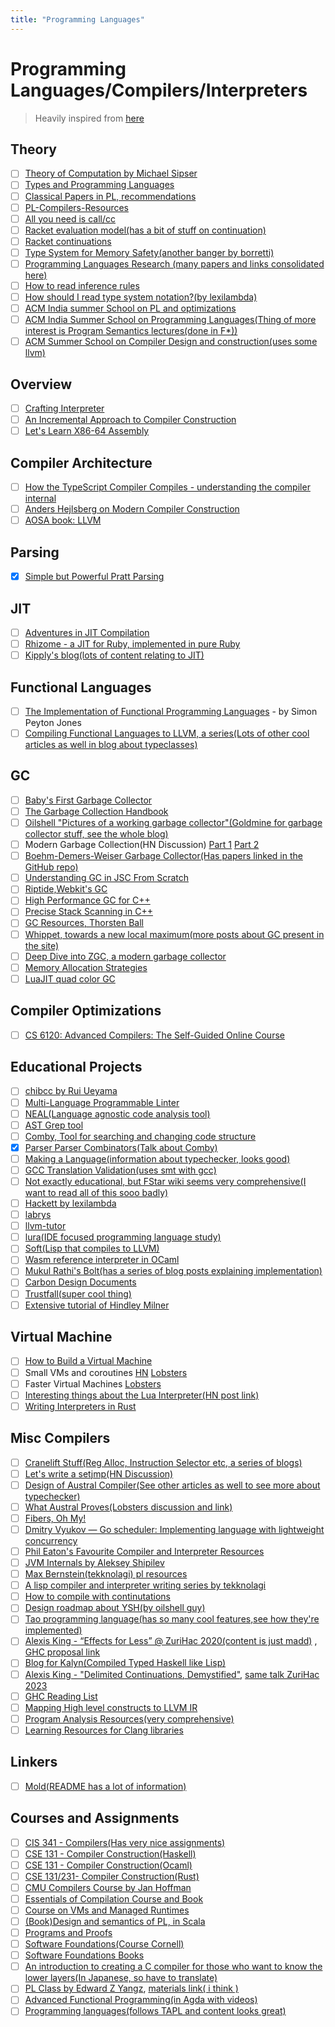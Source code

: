 ```yaml
---
title: "Programming Languages"
---
```


# Programming Languages/Compilers/Interpreters

> Heavily inspired from
> [here](https://github.com/LesleyLai/learning/blob/main/pl.md)

## Theory

- [ ] [Theory of Computation by Michael Sipser](https://ocw.mit.edu/courses/mathematics/18-404j-theory-of-computation-fall-2020/)
- [ ] [Types and Programming Languages](https://mitpress.mit.edu/books/types-and-programming-languages)
- [ ] [Classical Papers in PL, recommendations](https://www.pls-lab.org/en/Classic_Papers_in_PL)
- [ ] [PL-Compilers-Resources](https://github.com/shining1984/PL-Compiler-Resource)
- [ ] [All you need is call/cc](http://pvk.ca/Blog/2013/09/19/all-you-need-is-call-slash-cc/)
- [ ] [Racket evaluation model(has a bit of stuff on continuation)](https://docs.racket-lang.org/reference/eval-model.html)
- [ ] [Racket continuations](https://docs.racket-lang.org/reference/cont.html)
- [ ] [Type System for Memory Safety(another banger by borretti)](https://borretti.me/article/type-systems-memory-safety)
- [ ] [Programming Languages Research (many papers and links consolidated here)](https://github.com/imteekay/programming-language-research)
- [ ] [How to read inference rules](https://cohost.org/prophet/post/2248211-how-to-read-inferenc)
- [ ] [How should I read type system notation?(by lexilambda)](https://langdev.stackexchange.com/questions/2692/how-should-i-read-type-system-notation/2693#2693)
- [ ] [ACM India summer School on PL and optimizations](https://archive.nptel.ac.in/courses/128/106/128106018/)
- [ ] [ACM India Summer School on Programming Languages(Thing of more interest is Program Semantics lectures(done in F\*))](https://archive.nptel.ac.in/courses/128/106/128106013/)
- [ ] [ACM Summer School on Compiler Design and construction(uses some llvm)](https://nptel.ac.in/courses/128106009)

## Overview

- [ ] [Crafting Interpreter](http://www.craftinginterpreters.com/)
- [ ] [An Incremental Approach to Compiler Construction](http://scheme2006.cs.uchicago.edu/11-ghuloum.pdf)
- [ ] [Let's Learn X86-64 Assembly](https://gpfault.net/posts/asm-tut-3.txt.html?s=08)

## Compiler Architecture

- [ ] [How the TypeScript Compiler Compiles - understanding the compiler internal](https://www.cs.cornell.edu/courses/cs6120/2020fa/self-guided/)
- [ ] [Anders Hejlsberg on Modern Compiler Construction](https://youtu.be/wSdV1M7n4gQ)
- [ ] [AOSA book: LLVM](https://aosabook.org/en/llvm.html)

## Parsing

- [x] [Simple but Powerful Pratt Parsing](https://matklad.github.io/2020/04/13/simple-but-powerful-pratt-parsing.html)

## JIT

- [ ] [Adventures in JIT Compilation](https://eli.thegreenplace.net/2017/adventures-in-jit-compilation-part-1-an-interpreter/)
- [ ] [Rhizome - a JIT for Ruby, implemented in pure Ruby](https://github.com/chrisseaton/rhizome)
- [ ] [Kipply's blog(lots of content relating to JIT)](https://kipp.ly/)

## Functional Languages

- [ ] [The Implementation of Functional Programming Languages](https://www.microsoft.com/en-us/research/wp-content/uploads/1987/01/slpj-book-1987-small.pdf) -
      by Simon Peyton Jones
- [ ] [Compiling Functional Languages to LLVM, a series(Lots of other cool articles as well in blog about typeclasses)](https://danieljharvey.github.io/posts/2023-02-08-llvm-compiler-part-1.html)

## GC

- [ ] [Baby's First Garbage Collector](http://journal.stuffwithstuff.com/2013/12/08/babys-first-garbage-collector/)
- [ ] [The Garbage Collection Handbook](https://gchandbook.org/)
- [ ] [Oilshell "Pictures of a working garbage collector"(Goldmine for garbage collector stuff, see the whole blog)](https://news.ycombinator.com/item?id=34350260)
- [ ] Modern Garbage Collection(HN Discussion)
      [Part 1](https://news.ycombinator.com/item?id=13218550)
      [Part 2](https://news.ycombinator.com/item?id=21770530)
- [ ] [Boehm-Demers-Weiser Garbage Collector(Has papers linked in the GitHub repo)](https://news.ycombinator.com/item?id=35023833)
- [ ] [Understanding GC in JSC From Scratch](https://webkit.org/blog/12967/understanding-gc-in-jsc-from-scratch/)
- [ ] [Riptide,Webkit's GC](https://webkit.org/blog/7122/introducing-riptide-webkits-retreating-wavefront-concurrent-garbage-collector/)
- [ ] [High Performance GC for C++](https://v8.dev/blog/high-performance-cpp-gc)
- [ ] [Precise Stack Scanning in C++](https://docs.google.com/document/d/1mF-IW2UDwFslAREeapnP8bgXAlLG_DScOVhuTo34gBQ/edit#heading=h.ft3eufkln61m)
- [ ] [GC Resources, Thorsten Ball](https://gist.github.com/mrnugget/1fe234da53f436a16029a0fcd014201d)
- [ ] [Whippet, towards a new local maximum(more posts about GC present in the site)](https://wingolog.org/archives/2023/02/07/whippet-towards-a-new-local-maximum)
- [ ] [Deep Dive into ZGC, a modern garbage collector](https://dl.acm.org/doi/abs/10.1145/3538532)
- [ ] [Memory Allocation Strategies](https://www.gingerbill.org/series/memory-allocation-strategies/)
- [ ] [LuaJIT quad color GC](https://web.archive.org/web/20220107060536/http://wiki.luajit.org/New-Garbage-Collector)

## Compiler Optimizations

- [ ] [CS 6120: Advanced Compilers: The Self-Guided Online Course](https://www.cs.cornell.edu/courses/cs6120/2020fa/self-guided/)

## Educational Projects

- [ ] [chibcc by Rui Ueyama ](https://github.com/rui314/chibicc)
- [ ] [Multi-Language Programmable Linter](https://lobste.rs/s/pyrmyn/i_made_multi_language_programmable)
- [ ] [NEAL(Language agnostic code analysis tool)](https://github.com/uber/NEAL)
- [ ] [AST Grep tool](https://github.com/ast-grep/ast-grep)
- [ ] [Comby, Tool for searching and changing code structure](https://github.com/comby-tools/comby)
- [x] [Parser Parser Combinators(Talk about Comby)](https://youtu.be/JMZLBB_BFNg)
- [ ] [Making a Language(information about typechecker, looks good)](https://thunderseethe.dev/series/making-a-language/)
- [ ] [GCC Translation Validation(uses smt with gcc)](https://kristerw.github.io/2022/09/13/translation-validation/)
- [ ] [Not exactly educational, but FStar wiki seems very comprehensive(I want to read all of this sooo badly)](https://github.com/FStarLang/FStar/wiki)
- [ ] [Hackett by lexilambda](https://github.com/lexi-lambda/hackett)
- [ ] [labrys](https://github.com/kit-ty-kate/labrys)
- [ ] [llvm-tutor](https://github.com/banach-space/llvm-tutor)
- [ ] [lura(IDE focused programming language study)](https://github.com/aripiprazole/lura)
- [ ] [Soft(Lisp that compiles to LLVM)](https://github.com/aripiprazole/soft)
- [ ] [Wasm reference interpreter in OCaml](https://github.com/WebAssembly/spec/tree/main/interpreter)
- [ ] [Mukul Rathi's Bolt(has a series of blog posts explaining implementation)](https://github.com/mukul-rathi/bolt)
- [ ] [Carbon Design Documents](https://github.com/carbon-language/carbon-lang/tree/trunk/docs/design)
- [ ] [Trustfall(super cool thing)](https://github.com/obi1kenobi/trustfall)
- [ ] [Extensive tutorial of Hindley Milner](https://github.com/quchen/articles/blob/master/hindley-milner/README.md)

## Virtual Machine

- [ ] [How to Build a Virtual Machine](https://youtu.be/OjaAToVkoTw)
- [ ] Small VMs and coroutines
      [HN](https://news.ycombinator.com/item?id=34420959)
      [Lobsters](https://lobste.rs/s/jrp9gv/small_vms_coroutines)
- [ ] Faster Virtual Machines
      [Lobsters](https://lobste.rs/s/cczkdj/faster_virtual_machines_speeding_up)
- [ ] [Interesting things about the Lua Interpreter(HN post link)](https://news.ycombinator.com/item?id=34213715)
- [ ] [Writing Interpreters in Rust](https://rust-hosted-langs.github.io/book/introduction.html)

## Misc Compilers

- [ ] [Cranelift Stuff(Reg Alloc, Instruction Selector etc, a series of blogs)](https://cfallin.org/)
- [ ] [Let's write a setjmp(HN Discussion)](https://news.ycombinator.com/item?id=34760828)
- [ ] [Design of Austral Compiler(See other articles as well to see more about typechecker)](https://borretti.me/article/design-austral-compiler)
- [ ] [What Austral Proves(Lobsters discussion and link)](https://lobste.rs/s/t4ifza/what_austral_proves)
- [ ] [Fibers, Oh My!](https://graphitemaster.github.io/fibers/)
- [ ] [Dmitry Vyukov — Go scheduler: Implementing language with lightweight concurrency](https://youtu.be/-K11rY57K7k)
- [ ] [Phil Eaton's Favourite Compiler and Interpreter Resources](https://lists.eatonphil.com/compilers-and-interpreters.html)
- [ ] [JVM Internals by Aleksey Shipilev](https://shipilev.net/jvm/anatomy-quarks/)
- [ ] [Max Bernstein(tekknolagi) pl resources](https://bernsteinbear.com/pl-resources/)
- [ ] [A lisp compiler and interpreter writing series by tekknolagi](https://bernsteinbear.com/blog/lisp/)
- [ ] [How to compile with continutations](https://matt.might.net/articles/cps-conversion/)
- [ ] [Design roadmap about YSH(by oilshell guy)](http://www.oilshell.org/blog/2023/06/ysh-review.html)
- [ ] [Tao programming language(has so many cool features,see how they're implemented)](https://github.com/zesterer/tao)
- [ ] [Alexis King - “Effects for Less” @ ZuriHac 2020(content is just madd)](https://www.youtube.com/live/0jI-AlWEwYI?feature=share)
      ,
      [GHC proposal link](https://github.com/ghc-proposals/ghc-proposals/pull/313)
- [ ] [Blog for Kalyn(Compiled Typed Haskell like Lisp)](https://intuitiveexplanations.com/tech/kalyn)
- [ ] [Alexis King - "Delimited Continuations, Demystified"](https://youtu.be/TE48LsgVlIU),
      [same talk ZuriHac 2023](https://youtu.be/DRFsodbxHQo)
- [ ] [GHC Reading List](https://gitlab.haskell.org/ghc/ghc/-/wikis/reading-list)
- [ ] [Mapping High level constructs to LLVM IR](https://github.com/f0rki/mapping-high-level-constructs-to-llvm-ir)
- [ ] [Program Analysis Resources(very comprehensive)](https://gist.github.com/MattPD/00573ee14bf85ccac6bed3c0678ddbef)
- [ ] [Learning Resources for Clang libraries](https://discourse.llvm.org/t/new-learning-resource-for-clang-libraries-slide-deck-and-code-examples/67604)

## Linkers

- [ ] [Mold(README has a lot of information)](https://github.com/rui314/mold)

## Courses and Assignments

- [ ] [CIS 341 - Compilers(Has very nice assignments) ](https://www.seas.upenn.edu/~cis341/current/)
- [ ] [CSE 131 - Compiler Construction(Haskell) ](https://podcast.ucsd.edu/watch/wi18/cse131_a00/5/screen)
- [ ] [CSE 131 - Compiler Construction(Ocaml) ](https://ucsd-cse131-f19.github.io/)
- [ ] [CSE 131/231- Compiler Construction(Rust)](https://ucsd-compilers-s23.github.io/index.html#schedule)
- [ ] [CMU Compilers Course by Jan Hoffman](https://www.cs.cmu.edu/~janh/courses/411/23/)
- [ ] [Essentials of Compilation Course and Book](https://github.com/IUCompilerCourse/Essentials-of-Compilation)
- [ ] [Course on VMs and Managed Runtimes](http://www.wolczko.com/CS294/)
- [ ] [(Book)Design and semantics of PL, in Scala](https://ps-tuebingen-courses.github.io/pl1-lecture-notes/01-intro/intro.html)
- [ ] [Programs and Proofs](https://kcsrk.info/cs6225_s21_iitm/)
- [ ] [Software Foundations(Course Cornell)](https://youtube.com/playlist?list=PLre5AT9JnKShFK9l9HYzkZugkJSsXioFs)
- [ ] [Software Foundations Books](https://softwarefoundations.cis.upenn.edu/index.html)
- [ ] [An introduction to creating a C compiler for those who want to know the lower layers(In Japanese, so have to translate)](https://www-sigbus-info.translate.goog/compilerbook?_x_tr_sl=auto&_x_tr_tl=en&_x_tr_hl=en)
- [ ] [PL Class by Edward Z Yangz](https://youtube.com/playlist?list=PL9sqUxos-K_dOV8k2q6JZN-u78BNJVhwd),
      [materials link( i think )](https://github.com/ezyang/pl-class-public)
- [ ] [Advanced Functional Programming(in Agda with videos)](https://github.com/pigworker/CS410-18/tree/master?s=08)
- [ ] [Programming languages(follows TAPL and content looks great)](https://www3.nd.edu/~dchiang/teaching/pl/2022/index.html)
